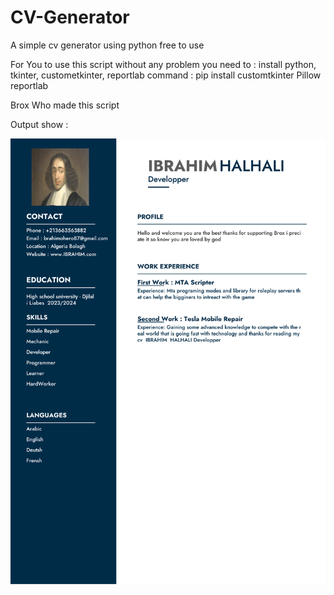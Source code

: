 # CV-Generator
A simple cv generator using python free to use

For You to use this script without any problem you need to : 
install python, tkinter, custometkinter, reportlab
command : pip install customtkinter Pillow reportlab

Brox Who made this script

Output show :

![Output](https://github.com/thebroxo/CV-Generator/blob/9c9bf4157aa09ef756f445ce00e0513a30c16d24/showoff.png)
